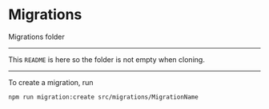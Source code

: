 # Migrations

Migrations folder

---

This `README` is here so the folder is not empty when cloning.

---

To create a migration, run

```bash
npm run migration:create src/migrations/MigrationName
```
